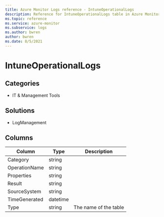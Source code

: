 ```yaml
---
title: Azure Monitor Logs reference - IntuneOperationalLogs
description: Reference for IntuneOperationalLogs table in Azure Monitor Logs.
ms.topic: reference
ms.service: azure-monitor
ms.subservice: logs
ms.author: bwren
author: bwren
ms.date: 8/5/2021
---
```


# IntuneOperationalLogs

 

## Categories

- IT & Management Tools
## Solutions

- LogManagement




## Columns

|Column|Type|Description|
|---|---|---|
|Category|string||
|OperationName|string||
|Properties|string||
|Result|string||
|SourceSystem|string||
|TimeGenerated|datetime||
|Type|string|The name of the table|
